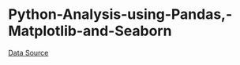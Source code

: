 # Python-Analysis-using-Pandas,-Matplotlib-and-Seaborn


[Data Source](https://www.kaggle.com/datasets/rajkumarpandey02/gdp-in-usd-per-capita-income-by-country)

